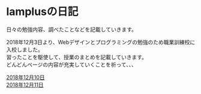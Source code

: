 <title>lamplusの日記</title>

<h1>lamplusの日記</h1>
日々の勉強内容、調べたことなどを記載していきます。


<p>
2018年12月3日より、Webデザインとプログラミングの勉強のため職業訓練校に入校しました。<br>
習ったことを駆使して、授業のまとめを記載していきます。<br>
どんどんページの内容が充実していくことを祈って、、、<br>
</p>
<a href="/job training school/lesson_20181210.html">2018年12月10日<a><br>
<a href="/job training school/lesson_20181211.html">2018年12月11日<a>
